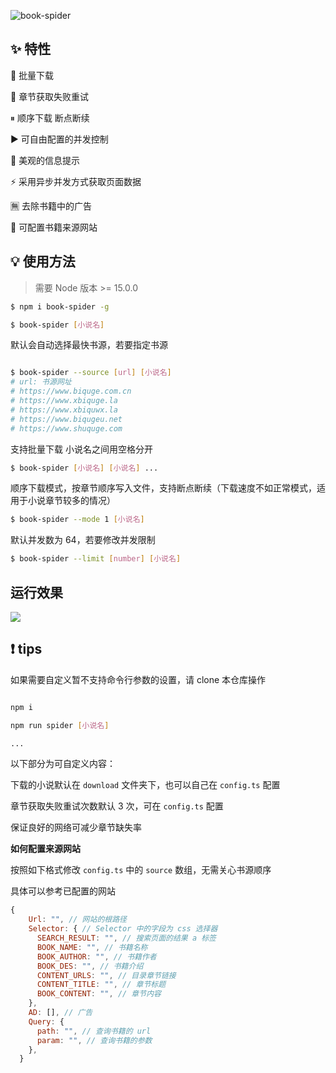![book-spider](https://socialify.git.ci/Cansiny0320/book-spider/image?description=1&descriptionEditable=%F0%9F%8E%89%20%E5%BC%80%E7%AE%B1%E5%8D%B3%E7%94%A8%E7%9A%84%E9%AB%98%E6%80%A7%E8%83%BD%E5%8F%AF%E8%87%AA%E5%AE%9A%E4%B9%89%E7%9A%84%E7%AC%94%E8%B6%A3%E9%98%81%E5%B0%8F%E8%AF%B4%E7%88%AC%E8%99%AB%20%20%E5%BF%AB%E9%80%9F%E4%B8%8B%E8%BD%BD%E6%97%A0%E5%B9%BF%E5%91%8A%E5%B0%8F%E8%AF%B4&font=Inter&language=1&owner=1&pattern=Plus&stargazers=1&theme=Light)

## ✨ 特性

📂 批量下载

🔄 章节获取失败重试

⏸ 顺序下载 断点断续

▶️ 可自由配置的并发控制

📑 美观的信息提示

⚡ 采用异步并发方式获取页面数据

🈚 去除书籍中的广告

🔧 可配置书籍来源网站

## 💡 使用方法

> 需要 Node 版本 >= 15.0.0

```bash
$ npm i book-spider -g

$ book-spider [小说名]
```

默认会自动选择最快书源，若要指定书源

```bash

$ book-spider --source [url] [小说名]
# url: 书源网址
# https://www.biquge.com.cn
# https://www.xbiquge.la
# https://www.xbiquwx.la
# https://www.biqugeu.net
# https://www.shuquge.com
```

支持批量下载 小说名之间用空格分开

```bash
$ book-spider [小说名] [小说名] ...
```

顺序下载模式，按章节顺序写入文件，支持断点断续（下载速度不如正常模式，适用于小说章节较多的情况）

```bash
$ book-spider --mode 1 [小说名]
```

默认并发数为 64，若要修改并发限制

```bash
$ book-spider --limit [number] [小说名]
```

## 运行效果

![](https://cansiny.oss-cn-shanghai.aliyuncs.com/images/run.gif)

## ❗ tips

如果需要自定义暂不支持命令行参数的设置，请 clone 本仓库操作

```bash

npm i

npm run spider [小说名]

...
```

以下部分为可自定义内容：

下载的小说默认在 `download` 文件夹下，也可以自己在 `config.ts` 配置

章节获取失败重试次数默认 3 次，可在 `config.ts` 配置

保证良好的网络可减少章节缺失率

**如何配置来源网站**

按照如下格式修改 `config.ts` 中的 `source` 数组，无需关心书源顺序

具体可以参考已配置的网站

```js
{
    Url: "", // 网站的根路径
    Selector: { // Selector 中的字段为 css 选择器
      SEARCH_RESULT: "", // 搜索页面的结果 a 标签
      BOOK_NAME: "", // 书籍名称
      BOOK_AUTHOR: "", // 书籍作者
      BOOK_DES: "", // 书籍介绍
      CONTENT_URLS: "", // 目录章节链接
      CONTENT_TITLE: "", // 章节标题
      BOOK_CONTENT: "", // 章节内容
    },
    AD: [], // 广告
    Query: {
      path: "", // 查询书籍的 url
      param: "", // 查询书籍的参数
    },
  }
```
